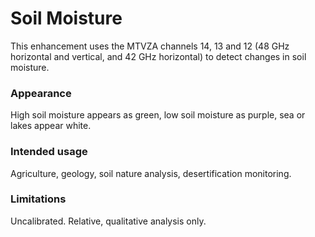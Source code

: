 # Soil Moisture

This enhancement uses the MTVZA channels 14, 13 and 12 (48 GHz horizontal and vertical, and 42 GHz horizontal) to detect changes in soil moisture.

### Appearance

High soil moisture appears as green, low soil moisture as purple, sea or lakes appear white.

### Intended usage

Agriculture, geology, soil nature analysis, desertification monitoring.

### Limitations

Uncalibrated.
Relative, qualitative analysis only.